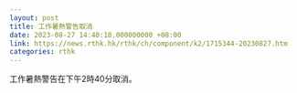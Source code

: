```yaml
---
layout: post
title: 工作暑熱警告取消
date: 2023-08-27 14:40:18.000000000 +08:00
link: https://news.rthk.hk/rthk/ch/component/k2/1715344-20230827.htm
categories: rthk
---
```


工作暑熱警告在下午2時40分取消。
